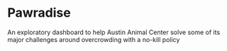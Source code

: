 # Pawradise
An exploratory dashboard to help Austin Animal Center solve some of its major challenges around overcrowding with a no-kill policy

